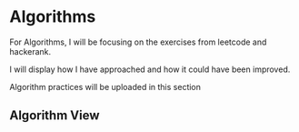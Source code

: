 # Algorithms

For Algorithms, I will be focusing on the exercises from  leetcode and hackerank.

I will display how I have approached and how it could have been improved.

Algorithm practices will be uploaded  in this section

## Algorithm View





